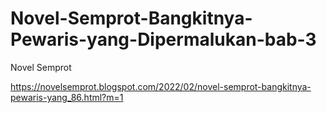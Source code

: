 # Novel-Semprot-Bangkitnya-Pewaris-yang-Dipermalukan-bab-3
Novel Semprot

https://novelsemprot.blogspot.com/2022/02/novel-semprot-bangkitnya-pewaris-yang_86.html?m=1
